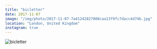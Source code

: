 ```yaml
---
title: "bicletter"
date: 2017-11-07
image: "/img/photo/2017-11-07-7a41242827008caa13f9fc7dacc4d74b.jpg"
location: "London, United Kingdom"
instagram: true
---
```


![bicletter](/img/photo/2017-11-07-7a41242827008caa13f9fc7dacc4d74b.jpg)
